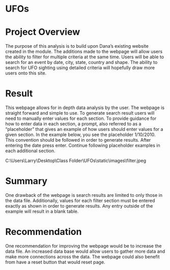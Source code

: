 # UFOs

# Project Overview

The purpose of this analysis is to build upon Dana’s existing website created in the module. The additions made to the webpage will allow users the ability to filter for multiple criteria at the same time. Users will be able to search for an event by date, city, state, country and shape. The ability to search for UFO sighting using detailed criteria will hopefully draw more users onto this site. 

# Result

This webpage allows for in depth data analysis by the user. The webpage is straight forward and simple to use. To generate search result users will need to manually enter values for each section. To provide guidance for how to enter data in each section, a prompt, also referred to as a “placeholder” that gives an example of how users should enter values for a given section. In the example below, you see the placeholder 1/10/2010. This convention should be followed in order to generate results. After entering the date press enter. Continue following placeholder examples in each additional section.

C:\Users\Larry\Desktop\Class Folder\UFOs\static\images\filter.jpeg

# Summary

One drawback of the webpage is search results are limited to only those in the data file. Additionally, values for each filter section must be entered exactly as shown in order to generate results. Any entry outside of the example will result in a blank table. 

# Recommendation

One recommendation for improving the webpage would be to increase the data file. An increased data base would allow users to gather more data and make more connections across the data. The webpage could also benefit from have a reset button that would reset page. 
